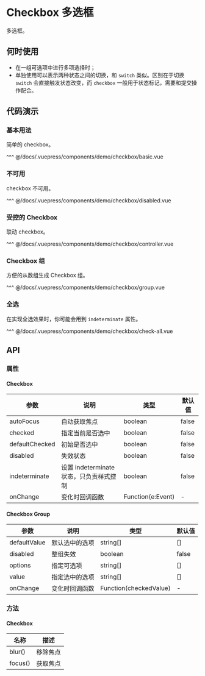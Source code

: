 # Checkbox 多选框

多选框。

## 何时使用

- 在一组可选项中进行多项选择时；
- 单独使用可以表示两种状态之间的切换，和 `switch` 类似。区别在于切换 `switch` 会直接触发状态改变，而 `checkbox` 一般用于状态标记，需要和提交操作配合。

## 代码演示

### 基本用法

简单的 checkbox。

<demo-checkbox-basic/>

<demo-code-box>
^^^ @/docs/.vuepress/components/demo/checkbox/basic.vue
</demo-code-box>

### 不可用

checkbox 不可用。

<demo-checkbox-disabled/>

<demo-code-box>
^^^ @/docs/.vuepress/components/demo/checkbox/disabled.vue
</demo-code-box>

### 受控的 Checkbox

联动 checkbox。

<demo-checkbox-controller/>

<demo-code-box>
^^^ @/docs/.vuepress/components/demo/checkbox/controller.vue
</demo-code-box>

### Checkbox 组

方便的从数组生成 Checkbox 组。

<demo-checkbox-group/>

<demo-code-box>
^^^ @/docs/.vuepress/components/demo/checkbox/group.vue
</demo-code-box>

### 全选

在实现全选效果时，你可能会用到 `indeterminate` 属性。

<demo-checkbox-check-all/>

<demo-code-box>
^^^ @/docs/.vuepress/components/demo/checkbox/check-all.vue
</demo-code-box>

## API

### 属性

#### Checkbox

| 参数           | 说明                                    | 类型              | 默认值 |
| -------------- | --------------------------------------- | ----------------- | ------ |
| autoFocus      | 自动获取焦点                            | boolean           | false  |
| checked        | 指定当前是否选中                        | boolean           | false  |
| defaultChecked | 初始是否选中                            | boolean           | false  |
| disabled       | 失效状态                                | boolean           | false  |
| indeterminate  | 设置 indeterminate 状态，只负责样式控制 | boolean           | false  |
| onChange       | 变化时回调函数                          | Function(e:Event) | -      |

#### Checkbox Group

| 参数         | 说明           | 类型                   | 默认值 |
| ------------ | -------------- | ---------------------- | ------ |
| defaultValue | 默认选中的选项 | string\[]              | \[]    |
| disabled     | 整组失效       | boolean                | false  |
| options      | 指定可选项     | string\[]              | \[]    |
| value        | 指定选中的选项 | string\[]              | \[]    |
| onChange     | 变化时回调函数 | Function(checkedValue) | -      |

### 方法

#### Checkbox

| 名称    | 描述     |
| ------- | -------- |
| blur()  | 移除焦点 |
| focus() | 获取焦点 |
